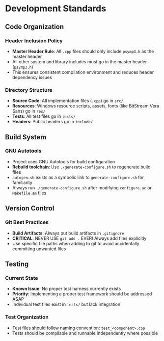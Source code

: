 # Development Standards

## Code Organization

### Header Inclusion Policy
- **Master Header Rule**: All `.cpp` files should only include `psymp3.h` as the master header
- All other system and library includes must go in the master header (`psymp3.h`)
- This ensures consistent compilation environment and reduces header dependency issues

### Directory Structure
- **Source Code**: All implementation files (`.cpp`) go in `src/`
- **Resources**: Windows resource scripts, assets, fonts (like BitStream Vera Sans) go in `res/`
- **Tests**: All test files go in `tests/`
- **Headers**: Public headers go in `include/`

## Build System

### GNU Autotools
- Project uses GNU Autotools for build configuration
- **Rebuild toolchain**: Use `./generate-configure.sh` to regenerate build files
- `autogen.sh` exists as a symbolic link to `generate-configure.sh` for familiarity
- Always run `./generate-configure.sh` after modifying `configure.ac` or `Makefile.am` files

## Version Control

### Git Best Practices
- **Build Artifacts**: Always put build artifacts in `.gitignore`
- **CRITICAL**: NEVER USE `git add .` EVER! Always add files explicitly
- Use specific file paths when adding to git to avoid accidentally committing unwanted files

## Testing

### Current State
- **Known Issue**: No proper test harness currently exists
- **Priority**: Implementing a proper test framework should be addressed ASAP
- Individual test files exist in `tests/` but lack integration

### Test Organization
- Test files should follow naming convention: `test_<component>.cpp`
- Tests should be compilable and runnable independently where possible